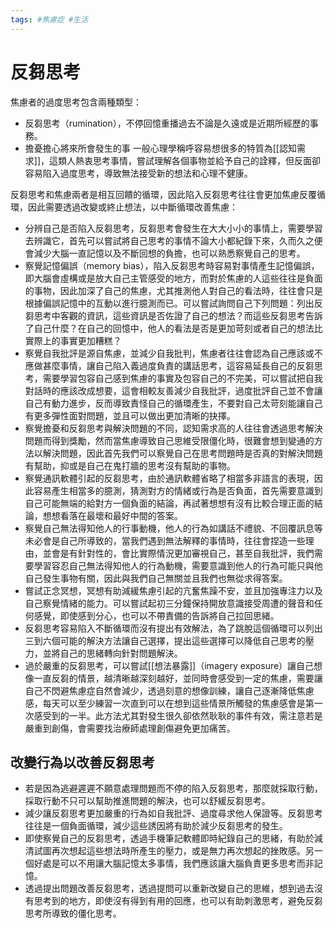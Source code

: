 ```yaml
---
tags: #焦慮症 #生活 
---
```

# 反芻思考
焦慮者的過度思考包含兩種類型：
- 反芻思考（rumination），不停回憶重播過去不論是久遠或是近期所經歷的事務。
- 擔憂擔心將來所會發生的事
一般心理學稱呼容易想很多的特質為[[認知需求]]，這類人熱衷思考事情，嘗試理解各個事物並給予自己的詮釋，但反面卻容易陷入過度思考，導致無法接受新的想法和心理不健康。

反芻思考和焦慮兩者是相互回饋的循環，因此陷入反芻思考往往會更加焦慮反覆循環，因此需要透過改變或終止想法，以中斷循環改善焦慮：
- 分辨自己是否陷入反芻思考，反芻思考會發生在大大小小的事情上，需要學習去辨識它，首先可以嘗試將自己思考的事情不論大小都紀錄下來，久而久之便會減少大腦一直記憶以及不斷回想的負擔，也可以熟悉察覺自己的思考。
- 察覺記憶偏誤（memory bias），陷入反芻思考時容易對事情產生記憶偏誤，即大腦會虛構或是放大自己主管感受的地方，而對於焦慮的人這些往往是負面的事物，因此加深了自己的焦慮，尤其推測他人對自己的看法時，往往會只是根據偏誤記憶中的互動以進行臆測而已。可以嘗試詢問自己下列問題：列出反芻思考中客觀的資訊，這些資訊是否佐證了自己的想法？而這些反芻思考告訴了自己什麼？在自己的回憶中，他人的看法是否是更加苛刻或者自己的想法比實際上的事實更加糟糕？
- 察覺自我批評是源自焦慮，並減少自我批判，焦慮者往往會認為自己應該或不應做甚麼事情，讓自己陷入義過度負責的講話思考，這容易延長自己的反芻思考，需要學習包容自己感到焦慮的事實及包容自己的不完美，可以嘗試把自我對話時的應該改成想要，這會相較友善減少自我批評，過度批評自己並不會讓自己有動力進步，反而導致責怪自己的循環產生，不要對自己太苛刻能讓自己有更多彈性面對問題，並且可以做出更加清晰的抉擇。
- 察覺擔憂和反芻思考與解決問題的不同，認知需求高的人往往會透過思考解決問題而得到獎勵，然而當焦慮導致自己思維受限僵化時，很難會想到變通的方法以解決問題，因此首先我們可以察覺自己在思考問題時是否真的對解決問題有幫助，抑或是自己在鬼打牆的思考沒有幫助的事物。
- 察覺通訊軟體引起的反芻思考，由於通訊軟體省略了相當多非語言的表現，因此容易產生相當多的臆測，猜測對方的情緒或行為是否負面，首先需要意識到自己可能無端的給對方一個負面的結論，再試著想想有沒有比較合理正面的結論，想想看落在最壞和最好中間的答案。
- 察覺自己無法得知他人的行事動機，他人的行為如講話不禮貌、不回覆訊息等未必會是自己所導致的，當我們遇到無法解釋的事情時，往往會捏造一些理由，並會是有針對性的，會比實際情況更加審視自己，甚至自我批評，我們需要學習容忍自己無法得知他人的行為動機，需要意識到他人的行為可能只與他自己發生事物有關，因此與我們自己無關並且我們也無從求得答案。
- 嘗試正念冥想，冥想有助減緩焦慮引起的亢奮焦躁不安，並且加強專注力以及自己察覺情緒的能力。可以嘗試起初三分鐘保持開放意識接受周遭的聲音和任何感覺，即使感到分心，也可以不帶責備的告訴將自己拉回思緒。
- 反芻思考容易陷入不斷循環而沒有提出有效解法，為了跳脫這個循環可以列出三到六個可能的解決方法讓自己選擇，提出這些選擇可以降低自己思考的壓力，並將自己的思緒轉向針對問題解決。
- 過於嚴重的反芻思考，可以嘗試[[想法暴露]]（imagery exposure）讓自己想像一直反芻的情景，越清晰越深刻越好，並同時會感受到一定的焦慮，需要讓自己不閃避焦慮症自然會減少，透過刻意的想像訓練，讓自己逐漸降低焦慮感，每天可以至少練習一次直到可以在想到這些情景所觸發的焦慮感會是第一次感受到的一半。此方法尤其對發生很久卻依然耿耿的事件有效，需注意若是嚴重到創傷，會需要找治療師處理創傷避免更加痛苦。

 ## 改變行為以改善反芻思考
- 若是因為逃避遲遲不願意處理問題而不停的陷入反芻思考，那麼就採取行動，採取行動不只可以幫助推進問題的解決，也可以舒緩反芻思考。
- 減少讓反芻思考更加嚴重的行為如自我批評、過度尋求他人保證等。反芻思考往往是一個負面循環，減少這些誘因將有助於減少反芻思考的發生。
- 即使察覺自己的反芻思考，透過手機筆記軟體即時紀錄自己的思緒，有助於減清試圖再次想起這些想法時所產生的壓力，或是無力再次想起的挫敗感。另一個好處是可以不用讓大腦記憶太多事情，我們應該讓大腦負責更多思考而非記憶。
- 透過提出問題改善反芻思考，透過提問可以重新改變自己的思維，想到過去沒有思考到的地方，即使沒有得到有用的回應，也可以有助刺激思考，避免反芻思考所導致的僵化思考。